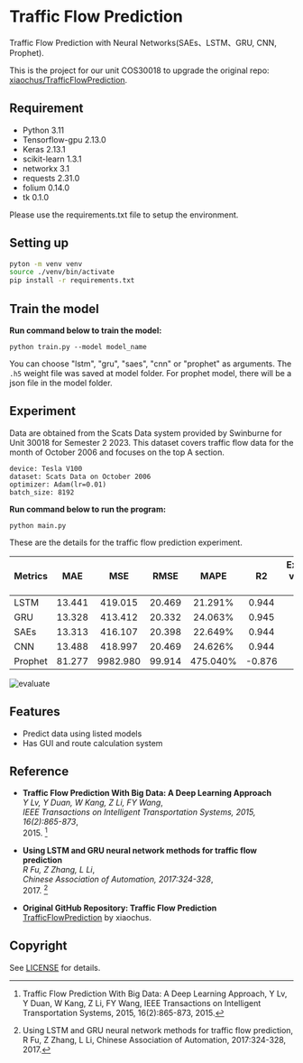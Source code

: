 # Traffic Flow Prediction

Traffic Flow Prediction with Neural Networks(SAEs、LSTM、GRU, CNN, Prophet).

This is the project for our unit COS30018 to upgrade the original repo: [xiaochus/TrafficFlowPrediction](https://github.com/xiaochus/TrafficFlowPrediction).

## Requirement
- Python 3.11
- Tensorflow-gpu 2.13.0
- Keras 2.13.1
- scikit-learn 1.3.1
- networkx 3.1
- requests 2.31.0
- folium 0.14.0
- tk 0.1.0

Please use the requirements.txt file to setup the environment.

## Setting up

```bash
pyton -m venv venv
source ./venv/bin/activate
pip install -r requirements.txt
```

## Train the model

**Run command below to train the model:**

```
python train.py --model model_name
```

You can choose "lstm", "gru", "saes", "cnn" or "prophet" as arguments. The ```.h5``` weight file was saved at model folder. For prophet model, there will be a json file in the model folder.


## Experiment

Data are obtained from the Scats Data system provided by Swinburne for Unit 30018 for Semester 2 2023. This dataset covers traffic flow data for the month of October 2006 and focuses on the top A section.

    device: Tesla V100
    dataset: Scats Data on October 2006
    optimizer: Adam(lr=0.01)
    batch_size: 8192


**Run command below to run the program:**

```
python main.py
```

These are the details for the traffic flow prediction experiment.

| Metrics | MAE    | MSE      | RMSE    | MAPE     | R2       | Explained variance score |
| ------- |:------:|:--------:| :-----: | :-------:| :------: | :----------------------: |
| LSTM    | 13.441 | 419.015  | 20.469  | 21.291%  | 0.944    | 0.944                    |
| GRU     | 13.328 | 413.412  | 20.332  | 24.063%  | 0.945    | 0.945                    |
| SAEs    | 13.313 | 416.107  | 20.398  | 22.649%  | 0.944    | 0.944                    |
| CNN     | 13.488 | 418.997  | 20.469  | 24.626%  | 0.944    | 0.944                    |
| Prophet | 81.277 | 9982.980 | 99.914  | 475.040% | -0.876   | -0.835                   |

![evaluate](/images/eva.png)

## Features

- Predict data using listed models
- Has GUI and route calculation system

## Reference

- **Traffic Flow Prediction With Big Data: A Deep Learning Approach**  
  *Y Lv, Y Duan, W Kang, Z Li, FY Wang*,  
  *IEEE Transactions on Intelligent Transportation Systems, 2015, 16(2):865-873*,  
  2015. [^SAEs]

- **Using LSTM and GRU neural network methods for traffic flow prediction**  
  *R Fu, Z Zhang, L Li*,  
  *Chinese Association of Automation, 2017:324-328*,  
  2017. [^RNN]

- **Original GitHub Repository: Traffic Flow Prediction**  
  [TrafficFlowPrediction](https://github.com/xiaochus/TrafficFlowPrediction) by xiaochus.

[^SAEs]: Traffic Flow Prediction With Big Data: A Deep Learning Approach, Y Lv, Y Duan, W Kang, Z Li, FY Wang, IEEE Transactions on Intelligent Transportation Systems, 2015, 16(2):865-873, 2015.

[^RNN]: Using LSTM and GRU neural network methods for traffic flow prediction, R Fu, Z Zhang, L Li, Chinese Association of Automation, 2017:324-328, 2017.


## Copyright
See [LICENSE](LICENSE) for details.
